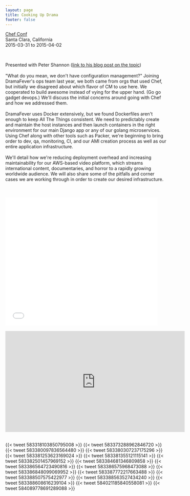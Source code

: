 ```yaml
---
layout: page
title: Cooking Up Drama
footer: false
---
```


<a href="http://sched.co/2HaE">Chef Conf</a><br>
Santa Clara, California<br>
2015-03-31 to 2015-04-02<br>

<br>

Presented with Peter Shannon (<a href="http://peterjshan.com/posts/2015/04/chefconf2015/">link to his blog post on the topic</a>)
<br>
<br>
"What do you mean, we don't have configuration management?" Joining DramaFever's ops team last year, we both came from orgs that used Chef, but initially we disagreed about which flavor of CM to use here. We cooperated to build awesome instead of vying for the upper hand. (Go go gadget devops.) We'll discuss the initial concerns around going with Chef and how we addressed them.
<br>
<br>
DramaFever uses Docker extensively, but we found Dockerfiles aren't enough to keep All The Things consistent. We need to predictably create and maintain the host instances and then launch containers in the right environment for our main Django app or any of our golang microservices. Using Chef along with other tools such as Packer, we're beginning to bring order to dev, qa, monitoring, CI, and our AMI creation process as well as our entire application infrastructure. 
<br>
<br>
We'll detail how we're reducing deployment overhead and increasing maintainability for our AWS-based video platform, which streams international content, documentaries, and horror to a rapidly growing worldwide audience.  We will also share some of the pitfalls and corner cases we are working through in order to create our desired infrastructure.

<br>
<br>
<iframe src="//www.slideshare.net/slideshow/embed_code/46616404" width="476" height="400" frameborder="0" marginwidth="0" marginheight="0" scrolling="no"></iframe>
<br>
<br>

<iframe width="560" height="315" src="https://www.youtube.com/embed/8fcDZB-QMRA" frameborder="0" allowfullscreen></iframe>
<br>
<br>


{{< tweet 583318103850795008 >}}
{{< tweet 583373288962846720 >}}
{{< tweet 583380097836564480 >}}
{{< tweet 583380307237175296 >}}
{{< tweet 583381253623169024 >}}
{{< tweet 583381355121115141 >}}
{{< tweet 583382501457969152 >}}
{{< tweet 583384681346809858 >}}
{{< tweet 583386564723490816 >}}
{{< tweet 583386575968473088 >}}
{{< tweet 583386848099069952 >}}
{{< tweet 583387772217663488 >}}
{{< tweet 583388507575422977 >}}
{{< tweet 583388563527434240 >}}
{{< tweet 583388608616239104 >}}
{{< tweet 584021185840558081 >}}
{{< tweet 584089778691289088 >}}
